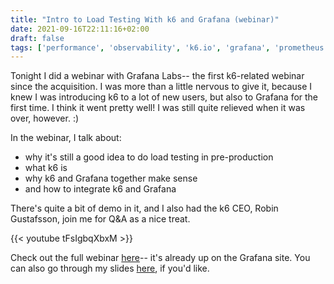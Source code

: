 ```yaml
---
title: "Intro to Load Testing With k6 and Grafana (webinar)"
date: 2021-09-16T22:11:16+02:00
draft: false
tags: ['performance', 'observability', 'k6.io', 'grafana', 'prometheus', 'video', 'presentation', 'english']
---
```

Tonight I did a webinar with Grafana Labs-- the first k6-related webinar since the acquisition. I was more than a little nervous to give it, because I knew I was introducing k6 to a lot of new users, but also to Grafana for the first time. I think it went pretty well! I was still quite relieved when it was over, however. :)

In the webinar, I talk about:
- why it's still a good idea to do load testing in pre-production
- what k6 is
- why k6 and Grafana together make sense
- and how to integrate k6 and Grafana

There's quite a bit of demo in it, and I also had the k6 CEO, Robin Gustafsson, join me for Q&A as a nice treat.

{{< youtube tFsIgbqXbxM >}}

Check out the full webinar [here](https://grafana.com/go/webinar/intro-to-load-testing-with-grafana-and-k6/)-- it's already up on the Grafana site. You can also go through my slides [here](https://docs.google.com/presentation/d/1WOA50nqIv1NoiHBxGIH_JM02rZqSjX81gHTlwPJ5i1U/edit?usp=sharing), if you'd like.